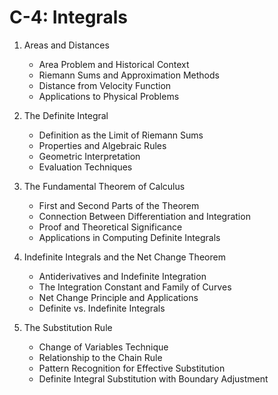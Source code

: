 # C-4: Integrals

1. Areas and Distances
   - Area Problem and Historical Context
   - Riemann Sums and Approximation Methods
   - Distance from Velocity Function
   - Applications to Physical Problems

2. The Definite Integral
   - Definition as the Limit of Riemann Sums
   - Properties and Algebraic Rules
   - Geometric Interpretation
   - Evaluation Techniques

3. The Fundamental Theorem of Calculus
   - First and Second Parts of the Theorem
   - Connection Between Differentiation and Integration
   - Proof and Theoretical Significance
   - Applications in Computing Definite Integrals

4. Indefinite Integrals and the Net Change Theorem
   - Antiderivatives and Indefinite Integration
   - The Integration Constant and Family of Curves
   - Net Change Principle and Applications
   - Definite vs. Indefinite Integrals

5. The Substitution Rule
   - Change of Variables Technique
   - Relationship to the Chain Rule
   - Pattern Recognition for Effective Substitution
   - Definite Integral Substitution with Boundary Adjustment
